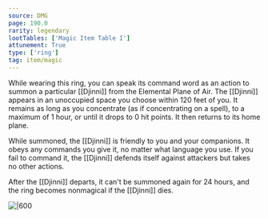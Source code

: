 ```yaml
---
source: DMG
page: 190.0
rarity: legendary
lootTables: ['Magic Item Table I']
attunement: True
type: ['ring']
tag: item/magic
---
```


While wearing this ring, you can speak its command word as an action to summon a particular [[Djinni]] from the Elemental Plane of Air. The [[Djinni]] appears in an unoccupied space you choose within 120 feet of you. It remains as long as you concentrate (as if concentrating on a spell), to a maximum of 1 hour, or until it drops to 0 hit points. It then returns to its home plane.

While summoned, the [[Djinni]] is friendly to you and your companions. It obeys any commands you give it, no matter what language you use. If you fail to command it, the [[Djinni]] defends itself against attackers but takes no other actions.

After the [[Djinni]] departs, it can't be summoned again for 24 hours, and the ring becomes nonmagical if the [[Djinni]] dies.


![|600](https://5e.tools/img/items/DMG/Ring%20of%20Djinni%20Summoning.jpg)